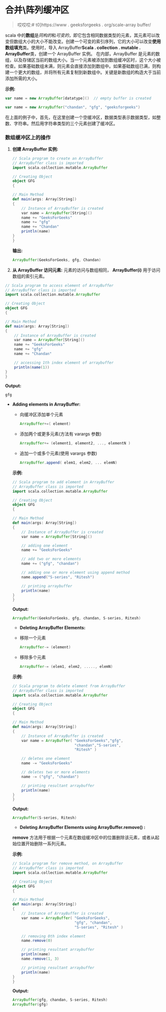 # 合并\阵列缓冲区

> 哎哎哎:# t0]https://www . geeksforgeeks . org/scale-array buffer/

scala 中的**数组**是*同构的*和*可变的*，即它包含相同数据类型的元素，其元素可以改变但数组大小的大小不能改变。创建一个可变的索引序列，它的大小可以改变**使用数组填充**类。使用时，导入 ArrayBuffer**Scala . collection . mutable . ArrayBuffer**类，创建一个 ArrayBuffer 实例。
在内部，ArrayBuffer 是元素的数组，以及存储区当前的数组大小。当一个元素被添加到数组缓冲区时，这个大小被检查。如果基础数组未满，则元素会直接添加到数组中。如果基础数组已满，则构建一个更大的数组，并将所有元素复制到新数组中。关键是新数组的构造大于当前添加所需的大小。

**示例:**

```scala
var name = new ArrayBuffer[datatype]()  // empty buffer is created

var name = new ArrayBuffer("chandan", "gfg", "geeksforgeeks")

```

在上面的例子中，首先，在这里创建一个空缓冲区，数据类型表示数据类型，如整数、字符串。然后用字符串类型的三个元素创建了缓冲区。

### 数组缓冲区上的操作

1.  **创建 ArrayBuffer 实例:**

    ```scala
    // Scala program to create an ArrayBuffer
    // ArrayBuffer class is imported
    import scala.collection.mutable.ArrayBuffer

    // Creating Object
    object GFG 
    {

    // Main Method
    def main(args: Array[String])
    {
        // Instance of ArrayBuffer is created
        var name = ArrayBuffer[String]() 
        name += "GeeksForGeeks"
        name += "gfg"
        name += "Chandan"
        println(name)
    }
    }
    ```

    **输出:**

    ```scala
    ArrayBuffer(GeeksForGeeks, gfg, Chandan)

    ```

2.  **从 ArrayBuffer 访问元素:**
    元素的访问与数组相同， **ArrayBuffer(i)** 用于访问数组的索引元素。

```scala
// Scala program to access element of ArrayBuffer
// ArrayBuffer class is imported
import scala.collection.mutable.ArrayBuffer

// Creating Object
object GFG 
{

// Main Method
def main(args: Array[String]) 
{
    // Instance of ArrayBuffer is created
    var name = ArrayBuffer[String]() 
    name += "GeeksForGeeks"
    name += "gfg"
    name += "Chandan"

    // accessing 1th index element of arraybuffer
    println(name(1)) 
}
}
```

**Output:**

```scala
gfg

```

*   **Adding elements in ArrayBuffer:**
    *   向缓冲区添加单个元素

        ```scala
        ArrayBuffer+=( element)
        ```

    *   添加两个或更多元素(方法有 varargs 参数)

        ```scala
        ArrayBuffer+= (element1, element2, ..., elementN )
        ```

    *   追加一个或多个元素(使用 varargs 参数)

        ```scala
        ArrayBuffer.append( elem1, elem2, ... elemN)
        ```

    **示例:**

    ```scala
    // Scala program to add element in ArrayBuffer
    // ArrayBuffer class is imported
    import scala.collection.mutable.ArrayBuffer

    // Creating Object
    object GFG
    {

    // Main Method
    def main(args: Array[String]) 
    {
        // Instance of ArrayBuffer is created
        var name = ArrayBuffer[String]() 

        // adding one element
        name += "GeeksForGeeks"

        // add two or more elements 
        name += ("gfg", "chandan")

        // adding one or more element using append method 
        name.append("S-series", "Ritesh") 

        // printing arraybuffer
        println(name) 
    }
    }
    ```

    **Output:**

    ```scala
    ArrayBuffer(GeeksForGeeks, gfg, chandan, S-series, Ritesh)

    ```

    *   **Deleting ArrayBuffer Elements:**
    *   移除一个元素

        ```scala
        ArrayBuffer-= (element)
        ```

    *   移除多个元素

        ```scala
        ArrayBuffer-= (elem1, elem2, ....., elemN)
        ```

    **示例:**

    ```scala
    // Scala program to delete element from ArrayBuffer
    // ArrayBuffer class is imported
    import scala.collection.mutable.ArrayBuffer

    // Creating Object
    object GFG 
    {

    // Main Method
    def main(args: Array[String]) 
    {
        // Instance of ArrayBuffer is created
        var name = ArrayBuffer( "GeeksForGeeks","gfg",
                                "chandan","S-series", 
                                "Ritesh" ) 

        // deletes one element
        name -= "GeeksForGeeks"

        // deletes two or more elements 
        name -= ("gfg", "chandan")

        // printing resultant arraybuffer
        println(name) 
    }
    }
    ```

    **Output:**

    ```scala
    ArrayBuffer(S-series, Ritesh)

    ```

    *   **Deleting ArrayBuffer Elements using **ArrayBuffer.remove()** :**

    **remove** 方法用于根据一个元素在数组缓冲区中的位置删除该元素，或者从起始位置开始删除一系列元素。

    **示例:**

    ```scala
    // Scala program for remove method, on ArrayBuffer
    // ArrayBuffer class is imported
    import scala.collection.mutable.ArrayBuffer

    // Creating Object
    object GFG 
    {

    // Main Method
    def main(args: Array[String]) 
    {
        // Instance of ArrayBuffer is created
        var name = ArrayBuffer( "GeeksForGeeks",
                                "gfg", "chandan",
                                "S-series", "Ritesh" ) 

        // removing 0th index element
        name.remove(0) 

        // printing resultant arraybuffer
        println(name)
        name.remove(1, 3)

        // printing resultant arraybuffer
        println(name) 
    }
    }
    ```

    **Output:**

    ```scala
    ArrayBuffer(gfg, chandan, S-series, Ritesh)
    ArrayBuffer(gfg)

    ```